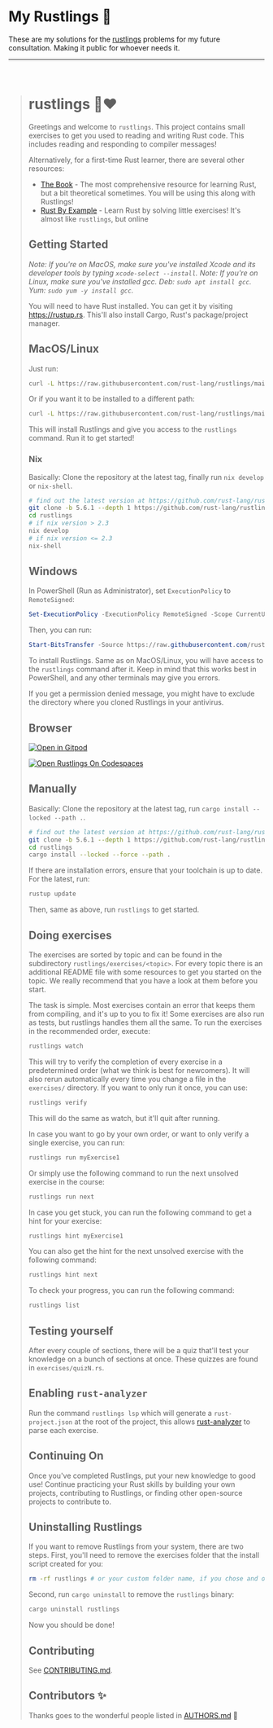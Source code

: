 

# My Rustlings 🦀

These are my solutions for the [rustlings](https://github.com/rust-lang/rustlings) problems for my future consultation. Making it public for whoever needs it.
<br>

----

<br>

><div class="oranda-hide">
>
># rustlings 🦀❤️
>
></div>
>
>Greetings and welcome to `rustlings`. This project contains small exercises to get you used to reading and writing Rust code. This includes reading and responding to compiler messages!
>
>Alternatively, for a first-time Rust learner, there are several other resources:
>
>- [The Book](https://doc.rust-lang.org/book/index.html) - The most comprehensive resource for learning Rust, but a bit theoretical sometimes. You will be using this along with Rustlings!
>- [Rust By Example](https://doc.rust-lang.org/rust-by-example/index.html) - Learn Rust by solving little exercises! It's almost like `rustlings`, but online
>
>## Getting Started
>
>_Note: If you're on MacOS, make sure you've installed Xcode and its developer tools by typing `xcode-select --install`._
>_Note: If you're on Linux, make sure you've installed gcc. Deb: `sudo apt install gcc`. Yum: `sudo yum -y install gcc`._
>
>You will need to have Rust installed. You can get it by visiting <https://rustup.rs>. This'll also install Cargo, Rust's package/project manager.
>
>## MacOS/Linux
>
>Just run:
>
>```bash
>curl -L https://raw.githubusercontent.com/rust-lang/rustlings/main/install.sh | bash
>```
>
>Or if you want it to be installed to a different path:
>
>```bash
>curl -L https://raw.githubusercontent.com/rust-lang/rustlings/main/install.sh | bash -s mypath/
>```
>
>This will install Rustlings and give you access to the `rustlings` command. Run it to get started!
>
>### Nix
>
>Basically: Clone the repository at the latest tag, finally run `nix develop` or `nix-shell`.
>
>```bash
># find out the latest version at https://github.com/rust-lang/rustlings/releases/latest (on edit 5.6.1)
>git clone -b 5.6.1 --depth 1 https://github.com/rust-lang/rustlings
>cd rustlings
># if nix version > 2.3
>nix develop
># if nix version <= 2.3
>nix-shell
>```
>
>## Windows
>
>In PowerShell (Run as Administrator), set `ExecutionPolicy` to `RemoteSigned`:
>
>```ps1
>Set-ExecutionPolicy -ExecutionPolicy RemoteSigned -Scope CurrentUser
>```
>
>Then, you can run:
>
>```ps1
>Start-BitsTransfer -Source https://raw.githubusercontent.com/rust-lang/rustlings/main/install.ps1 -Destination $env:TMP/install_rustlings.ps1; Unblock-File $env:TMP/install_rustlings.ps1; Invoke-Expression $env:TMP/install_rustlings.ps1
>```
>
>To install Rustlings. Same as on MacOS/Linux, you will have access to the `rustlings` command after it. Keep in mind that this works best in PowerShell, and any other terminals may give you errors.
>
>If you get a permission denied message, you might have to exclude the directory where you cloned Rustlings in your antivirus.
>
>## Browser
>
>[![Open in Gitpod](https://gitpod.io/button/open-in-gitpod.svg)](https://gitpod.io/#https://github.com/rust-lang/rustlings)
>
>[![Open Rustlings On Codespaces](https://github.com/codespaces/badge.svg)](https://github.com/codespaces/new/?repo=rust-lang%2Frustlings&ref=main)
>
>## Manually
>
>Basically: Clone the repository at the latest tag, run `cargo install --locked --path .`.
>
>```bash
># find out the latest version at https://github.com/rust-lang/rustlings/releases/latest (on edit 5.6.1)
>git clone -b 5.6.1 --depth 1 https://github.com/rust-lang/rustlings
>cd rustlings
>cargo install --locked --force --path .
>```
>
>If there are installation errors, ensure that your toolchain is up to date. For the latest, run:
>
>```bash
>rustup update
>```
>
>Then, same as above, run `rustlings` to get started.
>
>## Doing exercises
>
>The exercises are sorted by topic and can be found in the subdirectory `rustlings/exercises/<topic>`. For every topic there is an additional README file with some resources to get you started on the topic. We really recommend that you have a look at them before you start.
>
>The task is simple. Most exercises contain an error that keeps them from compiling, and it's up to you to fix it! Some exercises are also run as tests, but rustlings handles them all the same. To run the exercises in the recommended order, execute:
>
>```bash
>rustlings watch
>```
>
>This will try to verify the completion of every exercise in a predetermined order (what we think is best for newcomers). It will also rerun automatically every time you change a file in the `exercises/` directory. If you want to only run it once, you can use:
>
>```bash
>rustlings verify
>```
>
>This will do the same as watch, but it'll quit after running.
>
>In case you want to go by your own order, or want to only verify a single exercise, you can run:
>
>```bash
>rustlings run myExercise1
>```
>
>Or simply use the following command to run the next unsolved exercise in the course:
>
>```bash
>rustlings run next
>```
>
>In case you get stuck, you can run the following command to get a hint for your
>exercise:
>
>```bash
>rustlings hint myExercise1
>```
>
>You can also get the hint for the next unsolved exercise with the following command:
>
>```bash
>rustlings hint next
>```
>
>To check your progress, you can run the following command:
>
>```bash
>rustlings list
>```
>
>## Testing yourself
>
>After every couple of sections, there will be a quiz that'll test your knowledge on a bunch of sections at once. These quizzes are found in `exercises/quizN.rs`.
>
>## Enabling `rust-analyzer`
>
>Run the command `rustlings lsp` which will generate a `rust-project.json` at the root of the project, this allows [rust-analyzer](https://rust-analyzer.github.io/) to parse each exercise.
>
>## Continuing On
>
>Once you've completed Rustlings, put your new knowledge to good use! Continue practicing your Rust skills by building your own projects, contributing to Rustlings, or finding other open-source projects to contribute to.
>
>## Uninstalling Rustlings
>
>If you want to remove Rustlings from your system, there are two steps. First, you'll need to remove the exercises folder that the install script created
>for you:
>
>```bash
>rm -rf rustlings # or your custom folder name, if you chose and or renamed it
>```
>
>Second, run `cargo uninstall` to remove the `rustlings` binary:
>
>```bash
>cargo uninstall rustlings
>```
>
>Now you should be done!
>
>## Contributing
>
>See [CONTRIBUTING.md](https://github.com/rust-lang/rustlings/blob/main/CONTRIBUTING.md).
>
>## Contributors ✨
>
>Thanks goes to the wonderful people listed in [AUTHORS.md](https://github.com/rust-lang/rustlings/blob/main/AUTHORS.md) 🎉
>